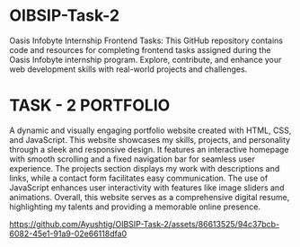 # OIBSIP-Task-2

Oasis Infobyte Internship Frontend Tasks: This GitHub repository contains code and resources for completing frontend tasks assigned during the Oasis Infobyte internship program. Explore, contribute, and enhance your web development skills with real-world projects and challenges.


# TASK - 2  PORTFOLIO

A dynamic and visually engaging portfolio website created with HTML, CSS, and JavaScript. This website showcases my skills, projects, and personality through a sleek and responsive design. It features an interactive homepage with smooth scrolling and a fixed navigation bar for seamless user experience. The projects section displays my work with descriptions and links, while a contact form facilitates easy communication. The use of JavaScript enhances user interactivity with features like image sliders and animations. Overall, this website serves as a comprehensive digital resume, highlighting my talents and providing a memorable online presence.


https://github.com/Ayushtig/OIBSIP-Task-2/assets/86613525/94c37bcb-6082-45e1-91a9-02e66118dfa0

